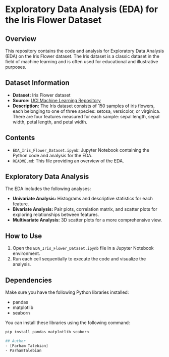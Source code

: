 # Exploratory Data Analysis (EDA) for the Iris Flower Dataset

## Overview
This repository contains the code and analysis for Exploratory Data Analysis (EDA) on the Iris Flower dataset. The Iris dataset is a classic dataset in the field of machine learning and is often used for educational and illustrative purposes.

## Dataset Information
- **Dataset:** Iris Flower dataset
- **Source:** [UCI Machine Learning Repository](https://archive.ics.uci.edu/ml/datasets/iris)
- **Description:** The Iris dataset consists of 150 samples of iris flowers, each belonging to one of three species: setosa, versicolor, or virginica. There are four features measured for each sample: sepal length, sepal width, petal length, and petal width.

## Contents
- `EDA_Iris_Flower_Dataset.ipynb`: Jupyter Notebook containing the Python code and analysis for the EDA.
- `README.md`: This file providing an overview of the EDA.

## Exploratory Data Analysis
The EDA includes the following analyses:
- **Univariate Analysis:** Histograms and descriptive statistics for each feature.
- **Bivariate Analysis:** Pair plots, correlation matrix, and scatter plots for exploring relationships between features.
- **Multivariate Analysis:** 3D scatter plots for a more comprehensive view.

## How to Use
1. Open the `EDA_Iris_Flower_Dataset.ipynb` file in a Jupyter Notebook environment.
2. Run each cell sequentially to execute the code and visualize the analysis.

## Dependencies
Make sure you have the following Python libraries installed:
- pandas
- matplotlib
- seaborn

You can install these libraries using the following command:
```bash
pip install pandas matplotlib seaborn

## Author
- [Parham Talebian]
- ParhamTalebian
